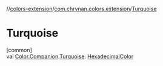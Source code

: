 //[colors-extension](../../index.md)/[com.chrynan.colors.extension](index.md)/[Turquoise](-turquoise.md)

# Turquoise

[common]\
val [Color.Companion](../../../colors-core/colors-core/com.chrynan.colors/-color/-companion/index.md).[Turquoise](-turquoise.md): [HexadecimalColor](../../../colors-core/colors-core/com.chrynan.colors/-hexadecimal-color/index.md)
